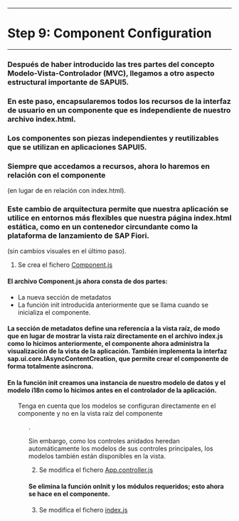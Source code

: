 ********************************
# Step 9: Component Configuration
********************************

### Después de haber introducido las tres partes del concepto Modelo-Vista-Controlador (MVC), llegamos a otro aspecto estructural importante de SAPUI5.


### En este paso, encapsularemos todos los recursos de la interfaz de usuario en un componente que es independiente de nuestro archivo index.html.


### Los componentes son piezas independientes y reutilizables que se utilizan en aplicaciones SAPUI5.


### Siempre que accedamos a recursos, ahora lo haremos en relación con el componente 
(en lugar de en relación con index.html).


### Este cambio de arquitectura permite que nuestra aplicación se utilice en entornos más flexibles que nuestra página index.html estática, como en un contenedor circundante como la plataforma de lanzamiento de SAP Fiori.
 
(sin cambios visuales en el último paso).


1. Se crea el fichero [Component.js](webapp/Component.js)


#### El archivo Component.js ahora consta de dos partes:


+ La nueva sección de metadatos
+ La función init introducida anteriormente que se llama cuando se inicializa el componente.


#### La sección de metadatos define una referencia a la vista raíz, de modo que en lugar de mostrar la vista raíz directamente en el archivo index.js como lo hicimos anteriormente, el componente ahora administra la visualización de la vista de la aplicación. También implementa la interfaz sap.ui.core.IAsyncContentCreation, que permite crear el componente de forma totalmente asíncrona.


#### En la función init creamos una instancia de nuestro modelo de datos y el modelo i18n como lo hicimos antes en el controlador de la aplicación. 
<ul> Tenga en cuenta que los modelos se configuran directamente en el componente y no en la vista raíz del componente <ul>.


Sin embargo, como los controles anidados heredan automáticamente los modelos de sus controles principales, los modelos también están disponibles en la vista.

2. Se modifica el fichero [App.controller.js](webapp/controller/App.controller.js)

#### Se elimina la función onInit y los módulos requeridos; esto ahora se hace en el componente.

3. Se modifica el fichero [index.js](webapp/index.js)